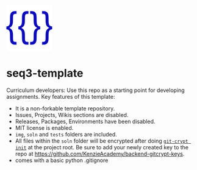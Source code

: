<img height="120px" src="img/template_icon.png" />

# seq3-template
Curriculum developers: Use this repo as a starting point for developing assignments.
Key features of this template:

- It is a non-forkable template repository.
- Issues, Projects, Wikis sections are disabled.
- Releases, Packages, Environments have been disabled.
- MIT license is enabled.
- `img`, `soln` and `tests` folders are included.
- All files within the `soln` folder will be encrypted after doing [`git-crypt init`](https://github.com/AGWA/git-crypt#using-git-crypt) at the project root.  Be sure to add your newly created key to the repo at https://github.com/KenzieAcademy/backend-gitcrypt-keys.
- comes with a basic python .gitignore
